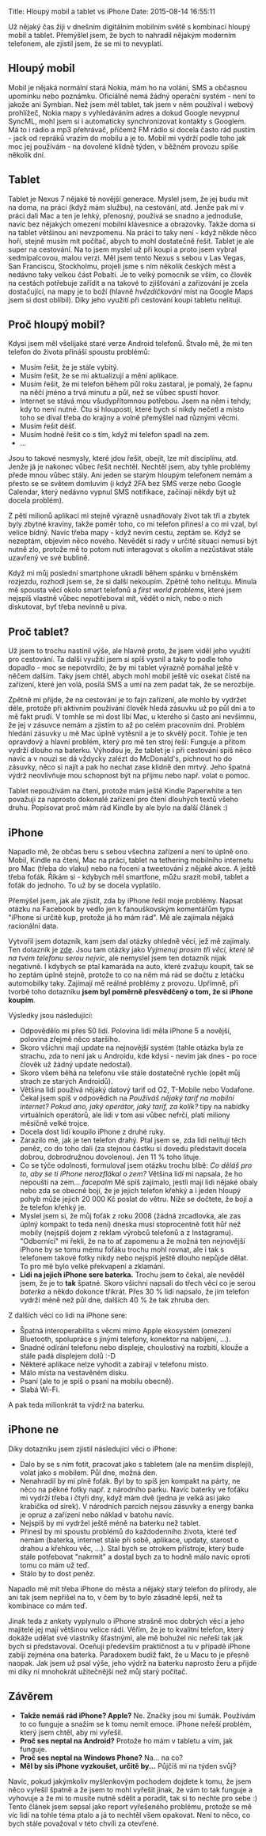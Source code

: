 Title: Hloupý mobil a tablet vs iPhone
Date: 2015-08-14 16:55:11

Už nějaký čas žiji v dnešním digitálním mobilním světě s kombinací hloupý mobil a tablet. Přemýšlel jsem, že bych to nahradil nějakým moderním telefonem, ale zjistil jsem, že se mi to nevyplatí.

## Hloupý mobil

Mobil je nějaká normální stará Nokia, mám ho na volání, SMS a občasnou upomínku nebo poznámku. Oficiálně nemá žádný operační systém - není to jakože ani Symbian. Než jsem měl tablet, tak jsem v něm používal i webový prohlížeč, Nokia mapy s vyhledáváním adres a dokud Google nevypnul SyncML, mohl jsem si i automaticky synchronizovat kontakty s Googlem. Má to i rádio a mp3 přehrávač, přičemž FM rádio si docela často rád pustím - jack od repráků vrazím do mobilu a je to. Mobil mi vydrží podle toho jak moc jej používám - na dovolené klidně týden, v běžném provozu spíše několik dní.

## Tablet

Tablet je Nexus 7 nějaké té novější generace. Myslel jsem, že jej budu mít na doma, na práci (když mám službu), na cestování, atd. Jenže pak mi v práci dali Mac a ten je lehký, přenosný, používá se snadno a jednoduše, navíc bez nějakých omezení mobilní klávesnice a obrazovky. Takže doma si na tablet většinou ani nevzpomenu. Na práci to taky není - když někde něco hoří, stejně musím mít počítač, abych to mohl dostatečně řešit. Tablet je ale super na cestování. Na to jsem myslel už při koupi a proto jsem vybral sedmipalcovou, malou verzi. Měl jsem tento Nexus s sebou v Las Vegas, San Franciscu, Stockholmu, projeli jsme s ním několik českých měst a nedávno taky velkou část Pobaltí. Je to velký pomocník se vším, co člověk na cestách potřebuje zařídit a na takové to zjišťování a zařizování je zcela dostačující, na mapy je to boží (hlavně *hvězdičkování* míst na Google Maps jsem si dost oblíbil). Díky jeho využití při cestování koupi tabletu nelituji.

## Proč hloupý mobil?

Kdysi jsem měl všelijaké staré verze Android telefonů. Štvalo mě, že mi ten telefon do života přináší spoustu problémů:

- Musím řešit, že je stále vybitý.
- Musím řešit, že se mi aktualizují a mění aplikace.
- Musím řešit, že mi telefon během půl roku zastaral, je pomalý, že ťapnu na něčí jméno a trvá minutu a půl, než se vůbec spustí hovor.
- Internet se stává mou všudypřítomnou potřebou. Jsem na něm i tehdy, kdy to není nutné. Čtu si hlouposti, které bych si nikdy nečetl a místo toho se díval třeba do krajiny a volně přemýšlel nad různými věcmi.
- Musím řešit déšť.
- Musím hodně řešit co s tím, když mi telefon spadl na zem.
- ...

Jsou to takové nesmysly, které jdou řešit, obejít, lze mít disciplínu, atd. Jenže já je nakonec vůbec řešit nechtěl. Nechtěl jsem, aby tyhle problémy přede mnou vůbec stály. Ani jeden se starým hloupým telefonem nemám a přesto se se světem domluvím (i když 2FA bez SMS verze nebo Google Calendar, který nedávno vypnul SMS notifikace, začínají někdy být už docela problém).

Z pěti milionů aplikací mi stejně výrazně usnadňovaly život tak tři a zbytek byly zbytné kraviny, takže poměr toho, co mi telefon přinesl a co mi vzal, byl velice bídný. Navíc třeba mapy - když nevím cestu, zeptám se. Když se nezeptám, objevím něco nového. Nevědět si rady v určité situaci nemusí být nutně zlo, protože mě to potom nutí interagovat s okolím a nezůstávat stále uzavřený ve své bublině.

Když mi můj poslední smartphone ukradli během spánku v brněnském rozjezdu, rozhodl jsem se, že si další nekoupím. Zpětně toho nelituju. Minula mě spousta věcí okolo smart telefonů a *first world problems*, které jsem nejspíš vlastně vůbec nepotřeboval mít, vědět o nich, nebo o nich diskutovat, byť třeba nevinně u piva.

## Proč tablet?

Už jsem to trochu nastínil výše, ale hlavně proto, že jsem viděl jeho využití pro cestování. Ta další využití jsem si spíš vysnil a taky to podle toho dopadlo - moc se nepotvrdilo, že by mi tablet výrazně pomáhal ještě v něčem dalším. Taky jsem chtěl, abych mohl mobil ještě víc osekat čistě na zařízení, které jen volá, posílá SMS a umí na zem padat tak, že se nerozbije.

Zpětně mi přijde, že na cestování je to fajn zařízení, ale mohlo by vydržet déle, protože při aktivním používání člověk hledá zásuvku už po půl dni a to mě fakt prudí. V tomhle se mi dost líbí Mac, u kterého si často ani nevšimnu, že jej v zásuvce nemám a zjistím to až po celém pracovním dni. Problém hledání zásuvky u mě Mac úplně vytěsnil a je to skvělý pocit. Tohle je ten opravdový a hlavní problém, který pro mě ten stroj řeší: Funguje a přitom vydrží dlouho na baterku. Výhodou je, že tablet je i při cestování spíš něco navíc a v nouzi se dá vždycky zalézt do McDonald's, píchnout ho do zásuvky, něco si najít a pak ho nechat zase klidně den mrtvý. Jeho špatná výdrž neovlivňuje mou schopnost být na příjmu nebo např. volat o pomoc.

Tablet nepoužívám na čtení, protože mám ještě Kindle Paperwhite a ten považuji za naprosto dokonalé zařízení pro čtení dlouhých textů všeho druhu. Popisovat proč mám rád Kindle by ale bylo na další článek :)

## iPhone

Napadlo mě, že občas beru s sebou všechna zařízení a není to úplně ono. Mobil, Kindle na čtení, Mac na práci, tablet na tethering mobilního internetu pro Mac (třeba do vlaku) nebo na focení a tweetování z nějaké akce. A ještě třeba foťák. Říkám si - kdybych měl smartfone, můžu srazit mobil, tablet a foťák do jednoho. To už by se docela vyplatilo.

Přemýšel jsem, jak ale zjistit, zda by iPhone řešil moje problémy. Napsat otázku na Facebook by vedlo jen k fanouškovským komentářům typu "iPhone si určitě kup, protože já ho mám rád". Mě ale zajímala nějaká racionální data.

Vytvořil jsem dotazník, kam jsem dal otázky ohledně věcí, jež mě zajímaly. Ten dotazník je [zde](https://docs.google.com/forms/d/1WHBDSKSSa4oxJhPnxuExtXpKQW4ixIwIryo__lREOmI/viewform). Jsou tam otázky jako *Vyjmenuj prosím tři věci, které tě na tvém telefonu serou nejvíc*, ale nemyslel jsem ten dotazník nijak negativně. I kdybych se ptal kamaráda na auto, které zvažuju koupit, tak se ho zeptám úplně stejně, protože to co na něm má rád se dočtu z letáčku automobilky taky. Zajímají mě reálné problémy z provozu. Upřímně, při tvorbě toho dotazníku **jsem byl poměrně přesvědčený o tom, že si iPhone koupím**.

Výsledky jsou následující:

- Odpovědělo mi přes 50 lidí. Polovina lidí měla iPhone 5 a novější, polovina zřejmě něco staršího.
- Skoro všichni mají update na nejnovější systém (tahle otázka byla ze strachu, zda to není jak u Androidu, kde kdysi - nevím jak dnes - po roce člověk už žádný update nedostal).
- Skoro všem běhá na telefonu vše stále dostatečně rychle (opět můj strach ze starých Androidů).
- Většina lidí používá nějaký datový tarif od O2, T-Mobile nebo Vodafone. Čekal jsem spíš v odpovědích na *Používáš nějaký tarif na mobilní internet? Pokud ano, jaký operátor, jaký tarif, za kolik?* tipy na nabídky virtuálních operátorů, ale lidi v tom asi vůbec nefrčí, platí miliony měsíčně velké trojce.
- Docela dost lidí koupilo iPhone z druhé ruky.
- Zarazilo mě, jak je ten telefon drahý. Ptal jsem se, zda lidi nelitují těch peněz, co do toho dali (za stejnou částku si dovedu představit docela dobrou, dobrodružnou dovolenou). Jen 11 % toho lituje.
- Co se týče odolnosti, formuloval jsem otázku trochu blbě: *Co děláš pro to, aby se ti iPhone nerozflákal o zem?* Většina lidí mi napsala, že ho nepouští na zem... *facepalm* Mě spíš zajímalo, jestli mají lidi nějaké obaly nebo zda se obecně bojí, že je jejich telefon křehký a i jeden hloupý pohyb může jejich 20 000 Kč poslat do větru. Níže se dočtete, že bojí a že telefon křehký je.
- Myslel jsem si, že můj foťák z roku 2008 (žádná zrcadlovka, ale zas úplný kompakt to teda není) dneska musí stoprocentně fotit hůř než mobily (nejspíš dojem z reklam výrobců telefonů a z Instagramu). "Odborníci" mi řekli, že na to ať zapomenu a že možná ten nejnovější iPhone by se tomu mému foťáku trochu mohl rovnat, ale i tak s telefonem takové fotky nikdy nebo nejspíš ještě dlouho nepůjde dělat. To pro mě bylo velké překvapení a zklamání.
- **Lidi na jejich iPhone sere baterka.** Trochu jsem to čekal, ale nevěděl jsem, že je to **tak** špatné. Skoro všichni napsali do třech věcí co je serou *baterka* a někdo dokonce třikrát. Přes 30 % lidí napsalo, že jim telefon vydrží méně než půl dne, dalších 40 % že tak zhruba den.

Z dalších věcí co lidi na iPhone sere:

- Špatná interoperabilita s věcmi mimo Apple ekosystém (omezení Bluetooth, spolupráce s jinými telefony, konektor na nabíjení, ...).
- Snadné odírání telefonu nebo displeje, choulostivý na rozbití, klouže a stále padá displejem dolů :-D
- Některé aplikace nelze vyhodit a zabírají v telefonu místo.
- Málo místa na vestavěném disku.
- Psaní (ale to je spíš o psaní na mobilu obecně).
- Slabá Wi-Fi.

A pak teda milionkrát ta výdrž na baterku.

## iPhone ne

Díky dotazníku jsem zjistil následující věci o iPhone:

- Dalo by se s ním fotit, pracovat jako s tabletem (ale na menším displeji), volat jako s mobilem. Půl dne, možná den.
- Nenahradil by mi plně foťák. Byl by to spíš jen kompakt na párty, ne něco na pěkné fotky např. z národního parku. Navíc baterky ve foťáku mi vydrží třeba i čtyři dny, když mám dvě (jedna je velká asi jako krabička od sirek). V národních parcích nejsou zásuvky a energy banka je opruz a zařízení nebo náklad v batohu navíc.
- Nejspíš by mi vydržel ještě méně na baterku než tablet.
- Přinesl by mi spoustu problémů do každodenního života, které teď nemám (baterka, internet stále při sobě, aplikace, updaty, starost o drahou a křehkou věc, ...). Stal bych se otrokem přístroje, který bude stále potřebovat "nakrmit" a dostal bych za to hodně málo navíc oproti tomu co mám už teď.
- Stálo by to dost peněz.

Napadlo mě mít třeba iPhone do města a nějaký starý telefon do přírody, ale ani tak jsem nepřišel na to, v čem by to bylo zásadně lepší, než ta kombinace co mám teď.

Jinak teda z ankety vyplynulo o iPhone strašně moc dobrých věcí a jeho majitelé jej mají většinou velice rádi. Věřím, že je to kvalitní telefon, který dokáže udělat své vlastníky šťastnými, ale mě bohužel nic neřeší tak jak bych si představoval. Oceňuji především praktičnost a tu v případě iPhone zabíjí zejména ona baterka. Paradoxem budiž fakt, že u Macu to je přesně naopak. Jak jsem už psal výše, jeho výdrž na baterku naprosto žeru a přijde mi díky ní mnohokrát užitečnější než můj starý počítač.

## Závěrem

- **Takže nemáš rád iPhone? Apple?** Ne. Značky jsou mi šumák. Používám to co funguje a snažím se k tomu nemít emoce. iPhone neřeší problém, který jsem chtěl, aby mi vyřešil.
- **Proč ses neptal na Android?** Protože ho mám v tabletu a vím, jak funguje.
- **Proč ses neptal na Windows Phone?** Na... na co?
- **Měl by sis iPhone vyzkoušet, určitě by...** Půjčíš mi na týden svůj?

Navíc, pokud jakýmkoliv myšlenkovým pochodem dojdete k tomu, že jsem něco vyřešil špatně a že jsem to mohl vyřešit jinak, že vám to tak funguje a vyhovuje a že mi to musíte nutně sdělit a poradit, tak si to nechte pro sebe :) Tento článek jsem sepsal jako report vyřešeného problému, protože se mě víc lidí na tohle téma ptalo a já to nechtěl všem opakovat. Není to něco, co bych stále považoval v této chvíli za otevřené.
